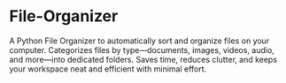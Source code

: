 # File-Organizer
A Python File Organizer to automatically sort and organize files on your computer. Categorizes files by type—documents, images, videos, audio, and more—into dedicated folders. Saves time, reduces clutter, and keeps your workspace neat and efficient with minimal effort.
